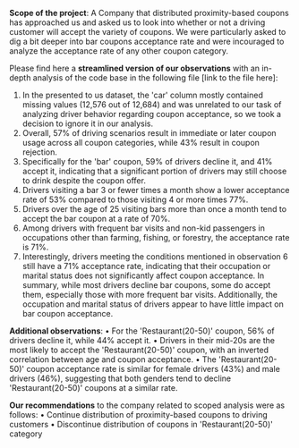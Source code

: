 **Scope of the project**: A Company that distributed proximity-based coupons has approached us and asked us to look into whether or not a driving customer will accept the variety of coupons. We were particularly asked to dig a bit deeper into bar coupons acceptance rate and were incouraged to analyze the acceptance rate of any other coupon category.

Please find here a **streamlined version of our observations** with an in-depth analysis of the code base in the following file [link to the file here]:
1. In the presented to us dataset, the 'car' column mostly contained missing values (12,576 out of 12,684) and was unrelated to our task of analyzing driver behavior regarding coupon acceptance, so we took a decision to ignore it in our analysis.
2. Overall, 57% of driving scenarios result in immediate or later coupon usage across all coupon categories, while 43% result in coupon rejection.
3. Specifically for the 'bar' coupon, 59% of drivers decline it, and 41% accept it, indicating that a significant portion of drivers may still choose to drink despite the coupon offer.
4. Drivers visiting a bar 3 or fewer times a month show a lower acceptance rate of 53% compared to those visiting 4 or more times 77%.
5. Drivers over the age of 25 visiting bars more than once a month tend to accept the bar coupon at a rate of 70%.
6. Among drivers with frequent bar visits and non-kid passengers in occupations other than farming, fishing, or forestry, the acceptance rate is 71%.
7. Interestingly, drivers meeting the conditions mentioned in observation 6 still have a 71% acceptance rate, indicating that their occupation or marital status does not significantly affect coupon acceptance.
In summary, while most drivers decline bar coupons, some do accept them, especially those with more frequent bar visits. Additionally, the occupation and marital status of drivers appear to have little impact on bar coupon acceptance.

**Additional observations**:
•	For the 'Restaurant(20-50)' coupon, 56% of drivers decline it, while 44% accept it.
•	Drivers in their mid-20s are the most likely to accept the 'Restaurant(20-50)' coupon, with an inverted correlation between age and coupon acceptance.
•	The 'Restaurant(20-50)' coupon acceptance rate is similar for female drivers (43%) and male drivers (46%), suggesting that both genders tend to decline 'Restaurant(20-50)' coupons at a similar rate.

**Our recommendations** to the company related to scoped analysis were as follows:
•	Continue distribution of proximity-based coupons to driving customers
•	Discontinue distribution of coupons in 'Restaurant(20-50)' category
